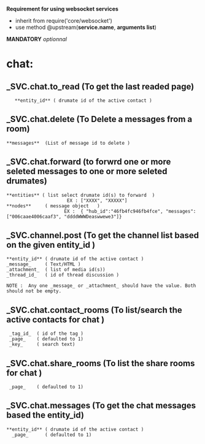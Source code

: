 

**Requirement for using websocket services**
- inherit from require('core/websocket')
- use method @upstream(**service.name**, **arguments list**)

**MANDATORY**
_optionnal_

chat:
========
   ## _SVC.chat.to_read   (To get the last readed page)
       **entity_id** ( drumate id of the active contact )

  ## _SVC.chat.delete   (To Delete a messages from a room) 
    **messages**  (List of message id to delete ) 
  
 ## _SVC.chat.forward   (to forwrd one or more seleted messages to one or more seleted drumates) 
    **entities** ( list select drumate id(s) to forward  )
                          EX : ["XXXX", "XXXXX"]
    **nodes**     ( message object   )   
                         EX :  { "hub_id":"46fb4fc946fb4fce", "messages":["006caae4006caaf3", "ddddWWWDeaswwewe3"]}                  
  
 ## _SVC.channel.post   (To get the channel list based on the given entity_id  ) 
    **entity_id** ( drumate id of the active contact )
    _message_     ( Text/HTML )     
    _attachment_  ( list of media id(s)) 
    _thread_id_   ( id of thread discussion )   
    
    NOTE :  Any one _message_ or _attachment_ should have the value. Both should not be empty.   
  
  ## _SVC.chat.contact_rooms   (To list/search the active contacts for chat ) 
     _tag_id_  ( id of the tag )
     _page_    ( defaulted to 1)
     _key_     ( search text)

  ## _SVC.chat.share_rooms  (To list the share rooms for chat ) 
     _page_    ( defaulted to 1)  
    
  ## _SVC.chat.messages  (To get the chat messages based the entity_id) 
    **entity_id** ( drumate id of the active contact )
      _page_      ( defaulted to 1)  
  



